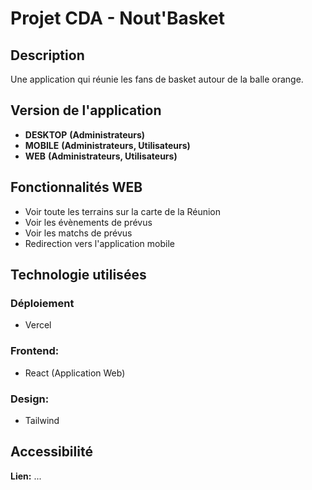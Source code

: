 # Projet CDA - Nout'Basket

## Description

Une application qui réunie les fans de basket autour de la balle orange.

## Version de l'application

- **DESKTOP** **(Administrateurs)**
- **MOBILE** **(Administrateurs, Utilisateurs)**
- **WEB** **(Administrateurs, Utilisateurs)**

## Fonctionnalités WEB

- Voir toute les terrains sur la carte de la Réunion
- Voir les évènements de prévus
- Voir les matchs de prévus
- Redirection vers l'application mobile

## Technologie utilisées

### Déploiement

- Vercel

### **Frontend:**

- React (Application Web)

### **Design:**

- Tailwind

## Accessibilité

**Lien:** ...
